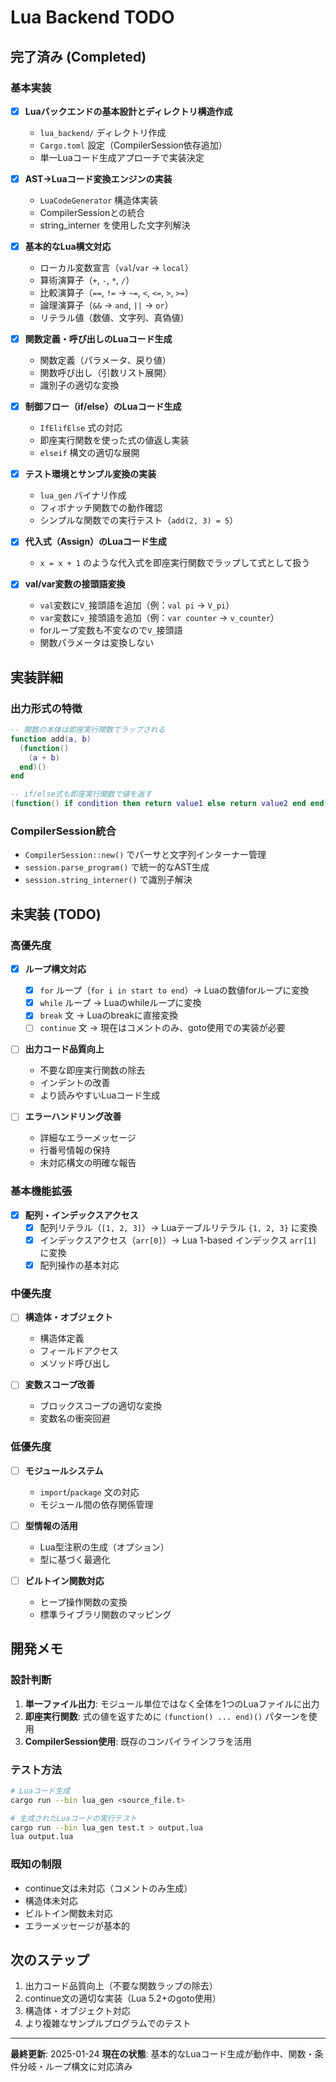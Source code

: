 # Lua Backend TODO

## 完了済み (Completed)

### 基本実装
- [x] **Luaバックエンドの基本設計とディレクトリ構造作成**
  - `lua_backend/` ディレクトリ作成
  - `Cargo.toml` 設定（CompilerSession依存追加）
  - 単一Luaコード生成アプローチで実装決定

- [x] **AST→Luaコード変換エンジンの実装**
  - `LuaCodeGenerator` 構造体実装
  - CompilerSessionとの統合
  - string_interner を使用した文字列解決

- [x] **基本的なLua構文対応**
  - ローカル変数宣言（`val`/`var` → `local`）
  - 算術演算子（`+`, `-`, `*`, `/`）
  - 比較演算子（`==`, `!=` → `~=`, `<`, `<=`, `>`, `>=`）
  - 論理演算子（`&&` → `and`, `||` → `or`）
  - リテラル値（数値、文字列、真偽値）

- [x] **関数定義・呼び出しのLuaコード生成**
  - 関数定義（パラメータ、戻り値）
  - 関数呼び出し（引数リスト展開）
  - 識別子の適切な変換

- [x] **制御フロー（if/else）のLuaコード生成**
  - `IfElifElse` 式の対応
  - 即座実行関数を使った式の値返し実装
  - `elseif` 構文の適切な展開

- [x] **テスト環境とサンプル変換の実装**
  - `lua_gen` バイナリ作成
  - フィボナッチ関数での動作確認
  - シンプルな関数での実行テスト（`add(2, 3) = 5`）

- [x] **代入式（Assign）のLuaコード生成**
  - `x = x + 1` のような代入式を即座実行関数でラップして式として扱う

- [x] **val/var変数の接頭語変換**
  - `val`変数に`V_`接頭語を追加（例：`val pi` → `V_pi`）
  - `var`変数に`v_`接頭語を追加（例：`var counter` → `v_counter`）
  - forループ変数も不変なので`V_`接頭語
  - 関数パラメータは変換しない

## 実装詳細

### 出力形式の特徴
```lua
-- 関数の本体は即座実行関数でラップされる
function add(a, b)
  (function()
    (a + b)
  end)()
end

-- if/else式も即座実行関数で値を返す
(function() if condition then return value1 else return value2 end end)()
```

### CompilerSession統合
- `CompilerSession::new()` でパーサと文字列インターナー管理
- `session.parse_program()` で統一的なAST生成
- `session.string_interner()` で識別子解決

## 未実装 (TODO)

### 高優先度
- [x] **ループ構文対応**
  - [x] `for` ループ（`for i in start to end`）→ Luaの数値forループに変換
  - [x] `while` ループ → Luaのwhileループに変換
  - [x] `break` 文 → Luaのbreakに直接変換
  - [ ] `continue` 文 → 現在はコメントのみ、goto使用での実装が必要

- [ ] **出力コード品質向上**
  - 不要な即座実行関数の除去
  - インデントの改善
  - より読みやすいLuaコード生成

- [ ] **エラーハンドリング改善**
  - 詳細なエラーメッセージ
  - 行番号情報の保持
  - 未対応構文の明確な報告

### 基本機能拡張
- [x] **配列・インデックスアクセス**
  - [x] 配列リテラル（`[1, 2, 3]`）→ Luaテーブルリテラル `{1, 2, 3}` に変換
  - [x] インデックスアクセス（`arr[0]`）→ Lua 1-based インデックス `arr[1]` に変換
  - [x] 配列操作の基本対応

### 中優先度
- [ ] **構造体・オブジェクト**
  - 構造体定義
  - フィールドアクセス
  - メソッド呼び出し

- [ ] **変数スコープ改善**
  - ブロックスコープの適切な変換
  - 変数名の衝突回避

### 低優先度
- [ ] **モジュールシステム**
  - `import`/`package` 文の対応
  - モジュール間の依存関係管理

- [ ] **型情報の活用**
  - Lua型注釈の生成（オプション）
  - 型に基づく最適化

- [ ] **ビルトイン関数対応**
  - ヒープ操作関数の変換
  - 標準ライブラリ関数のマッピング

## 開発メモ

### 設計判断
1. **単一ファイル出力**: モジュール単位ではなく全体を1つのLuaファイルに出力
2. **即座実行関数**: 式の値を返すために `(function() ... end)()` パターンを使用
3. **CompilerSession使用**: 既存のコンパイラインフラを活用

### テスト方法
```bash
# Luaコード生成
cargo run --bin lua_gen <source_file.t>

# 生成されたLuaコードの実行テスト
cargo run --bin lua_gen test.t > output.lua
lua output.lua
```

### 既知の制限
- continue文は未対応（コメントのみ生成）
- 構造体未対応
- ビルトイン関数未対応
- エラーメッセージが基本的

## 次のステップ

1. 出力コード品質向上（不要な関数ラップの除去）
2. continue文の適切な実装（Lua 5.2+のgoto使用）
3. 構造体・オブジェクト対応
4. より複雑なサンプルプログラムでのテスト

---

**最終更新**: 2025-01-24
**現在の状態**: 基本的なLuaコード生成が動作中、関数・条件分岐・ループ構文に対応済み